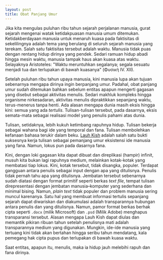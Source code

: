 ```yaml
---
layout: post
title: Obat Panjang Umur
---
```


Jika kita mengulas puluhan ribu tahun sejarah perjalanan manusia, gurat sejarah mengenai watak ketidakpuasan manusia umum ditemukan. Ketidakberdayaan manusia untuk menaruh kuasa pada faktisitas di sekelilingnya adalah tema yang berulang di seluruh sejarah manusia yang terekam. Salah satu faktisitas tersebut adalah waktu. Manusia tidak puas dengan rentang hidup dirinya yang pendek. Sedari ramuan hidup abadi hingga mesin waktu, manusia tampak haus akan kuasa atas waktu. Selayaknya Aristoteles: "Waktu meruntuhkan segalanya; segala sesuatu menjadi tua dan terlupakan di bawah kuasanya" (Φυσικὴ IV. XII).

Setelah puluhan ribu tahun upaya manusia, kini manusia lupa akan tujuan sebenarnya mengapa dirinya ingin berpanjang umur. Padahal, obat panjang umur sudah ditemukan bahkan sebelum entitas apapun mengerti gagasan yang disebut sebagai aktivitas menulis. Sedari makhluk kompleks hingga organisme nirkesadaran, aktivitas menulis dipraktikkan sepanjang waktu, terus-menerus tanpa henti. Ada alasan mengapa dunia masih eksis hingga kini: semua yang ada *tertulis*. Tulisan-tulisan tersebut, pada dasarnya, eksis semata-mata sebagai realisasi model yang penulis pahami atas dunia.

Tulisan, setidaknya, lebih kukuh ketimbang rapuhnya hidup. Tulisan bekerja sebagai wahana bagi ide yang temporal dan fana. Tulisan membolehkan kefanaan bahasa terukir dalam beku. [Lauh Kish](https://en.wikipedia.org/wiki/Kish_tablet) adalah salah satu bukti suksesnya kerja tulisan sebagai pemanjang umur eksistensi ide manusia yang fana. Namun, lokus pun pada dasarnya fana.

Kini, dengan loki gagasan kita dapat dibuat dan direplikasi (hampir) infinit, musuh kita bukan lagi rapuhnya medium, melainkan kotak-kotak yang membatasi tiap lokus. Kini, kotak tersebut, tidak disangka, populer. Terdapat gangguan antara penulis sebagai input dengan apa yang ditulisnya. Penulis tidak pernah tahu apa yang ditulisnya. Jembatan tersebut sebenarnya sudah diatasi dengan format primitif seperti berkas *text file*, tempat tulisan direpresentasi dengan jembatan manusia–komputer yang sederhana dan minimal bising. Namun, *plain text* tidak populer dan problem manusia sering muncul karenanya. Satu hal yang membuat informasi tertulis sepanjang sejarah dapat diwariskan dan diakumulasi adalah transparannya hubungan antara penulis dan yang ditulisnya. Namun, pamor format berkas berhak cipta seperti `.docx` (milik Microsoft) dan `.psd` (Milik Adobe) menghapus transparansi tersebut. Alasan mengapa Lauh Kish dapat diulas dan memantik pikiran ribuan tahun setelah penulisnya mati adalah transparannya medium yang digunakan. Mungkin, ide-ide manusia yang tertuang kini tidak akan bertahan hingga seribu tahun mendatang, kala pemegang hak cipta pupus dan terlupakan di bawah kuasa waktu.

Saat entitas, apapun itu, menulis, maka ia hidup jauh melebihi rapuh dan fana dirinya.
